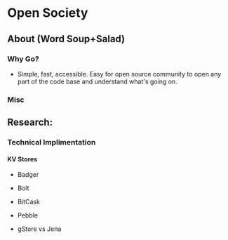 # Open Society

## About (Word Soup+Salad)
### Why Go?
- Simple, fast, accessible. Easy for open source community to open any part of the code base and understand what's going on.







### Misc

## Research:

### Technical Implimentation
#### KV Stores
- Badger
- Bolt
- BitCask
- Pebble

- gStore vs Jena

<!--

**Here are some ideas to get you started:**

🙋‍♀️ A short introduction - what is your organization all about?
🌈 Contribution guidelines - how can the community get involved?
👩‍💻 Useful resources - where can the community find your docs? Is there anything else the community should know?
🍿 Fun facts - what does your team eat for breakfast?
🧙 Remember, you can do mighty things with the power of [Markdown](https://docs.github.com/github/writing-on-github/getting-started-with-writing-and-formatting-on-github/basic-writing-and-formatting-syntax)
-->
